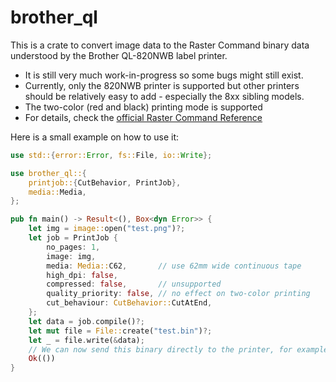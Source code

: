 # brother_ql

This is a crate to convert image data to the Raster Command binary data understood by the
Brother QL-820NWB label printer.

* It is still very much work-in-progress so some bugs might still exist.
* Currently, only the 820NWB printer is supported but other printers should be relatively easy to
add - especially the 8xx sibling models.
* The two-color (red and black) printing mode is supported
* For details, check the [official Raster Command Reference](https://download.brother.com/welcome/docp100278/cv_ql800_eng_raster_101.pdf)

Here is a small example on how to use it:

```rust
use std::{error::Error, fs::File, io::Write};

use brother_ql::{
    printjob::{CutBehavior, PrintJob},
    media::Media,
};

pub fn main() -> Result<(), Box<dyn Error>> {
    let img = image::open("test.png")?;
    let job = PrintJob {
        no_pages: 1,
        image: img,
        media: Media::C62,       // use 62mm wide continuous tape
        high_dpi: false,
        compressed: false,       // unsupported
        quality_priority: false, // no effect on two-color printing
        cut_behaviour: CutBehavior::CutAtEnd,
    };
    let data = job.compile()?;
    let mut file = File::create("test.bin")?;
    let _ = file.write(&data);
    // We can now send this binary directly to the printer, for example using `nc`
    Ok(())
}

```
